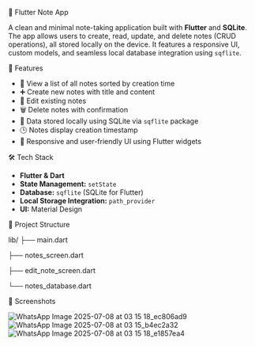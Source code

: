  📝 Flutter Note App

A clean and minimal note-taking application built with **Flutter** and **SQLite**. The app allows users to create, read, update, and delete notes (CRUD operations), all stored locally on the device. It features a responsive UI, custom models, and seamless local database integration using `sqflite`.

 🚀 Features

- 📄 View a list of all notes sorted by creation time
- ➕ Create new notes with title and content
- 📝 Edit existing notes
- 🗑️ Delete notes with confirmation
- 💾 Data stored locally using SQLite via `sqflite` package
- 🕒 Notes display creation timestamp
- 📱 Responsive and user-friendly UI using Flutter widgets

 🛠️ Tech Stack

- **Flutter & Dart**
- **State Management:** `setState`
- **Database:** `sqflite` (SQLite for Flutter)
- **Local Storage Integration:** `path_provider`
- **UI:** Material Design

 📂 Project Structure

 lib/
├── main.dart   

├── notes_screen.dart

├── edit_note_screen.dart

└── notes_database.dart


📸 Screenshots

![WhatsApp Image 2025-07-08 at 03 15 18_ec806ad9](https://github.com/user-attachments/assets/cae9ba7a-bcdd-4d3b-ba1a-2902f0e37e6b)
![WhatsApp Image 2025-07-08 at 03 15_b4ec2a32](https://github.com/user-attachments/assets/23aac75b-db7a-4b96-aa9c-f7033d9d9b32)
![WhatsApp Image 2025-07-08 at 03 15 18_e1857ea4](https://github.com/user-attachments/assets/df0aebfd-52a2-4d53-90e6-b227d1bcf845)


